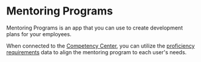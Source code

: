 # Mentoring Programs

Mentoring Programs is an app that you can use to create development plans for your employees. 

When connected to the <a href="Competency-Center.md" summary="">Competency Center</a>, 
you can utilize the [proficiency requirements](Proficiency-requirements.md) data to align the mentoring program to each user's needs.